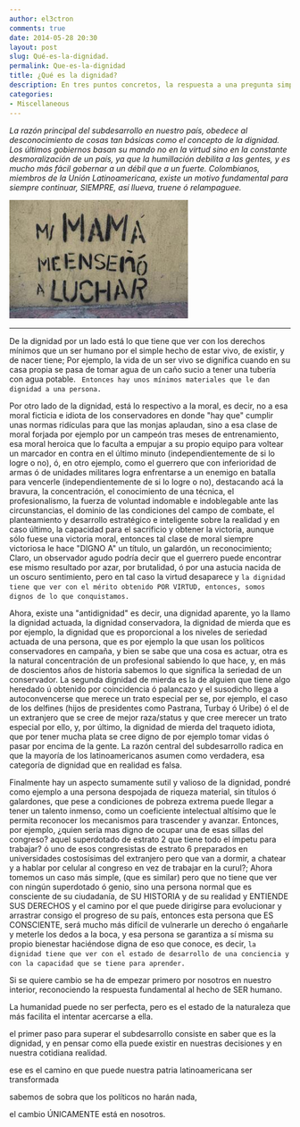 ```yaml
---
author: el3ctron
comments: true
date: 2014-05-28 20:30
layout: post
slug: Qué-es-la-dignidad.
permalink: Que-es-la-dignidad
title: ¿Qué es la dignidad?
description: En tres puntos concretos, la respuesta a una pregunta simple y fundamental que tiene que ver con la superación del estado de subdesarrollo y con el avance de nuestra Latinoamérica ¿Qué es la dignidad?
categories:
- Miscellaneous
---
```


*La razón principal del subdesarrollo en nuestro país, obedece al desconocimiento de cosas tan básicas como el concepto de la dignidad. Los últimos gobiernos basan su mando no en la virtud sino en la constante desmoralización de un país, ya que la humillación debilita a las gentes, y es mucho más fácil gobernar a un débil que a un fuerte. Colombianos, miembros de la Unión Latinoamericana, existe un motivo fundamental para siempre continuar, SIEMPRE, así llueva, truene ó relampaguee.*

[![Qué es la dignidad.](/wp-content/uploads/por_tema/politica/396105_374326782640354_490793525_n.jpg)](//el3ctron.github.io/Que-es-la-dignidad)

<!-- more -->
---
De la dignidad por un lado está lo que tiene que ver con los derechos mínimos que un ser humano por el simple hecho de estar vivo, de existir, y de nacer tiene; Por ejemplo, la vida de un ser vivo se dignifica cuando en su casa propia se pasa de tomar agua de un caño sucio a tener una tubería con agua potable. ` Entonces hay unos mínimos materiales que le dan dignidad a una persona.`

Por otro lado de la dignidad, está lo respectivo a la moral, es decir, no a esa moral ficticia e idiota de los conservadores en donde "hay que" cumplir unas normas ridículas para que las monjas aplaudan, sino a esa clase de moral forjada por ejemplo por un campeón tras meses de entrenamiento, esa moral heroica que lo faculta a empujar a su propio equipo para voltear un marcador en contra en el último minuto (independientemente de si lo logre o no), ó, en otro ejemplo, como el guerrero que con inferioridad de armas ó de unidades militares logra enfrentarse a un enemigo en batalla para vencerle (independientemente de si lo logre o no), destacando acá la bravura, la concentración, el conocimiento de una técnica, el profesionalismo, la fuerza de voluntad indomable e indoblegable ante las circunstancias, el dominio de las condiciones del campo de combate, el planteamiento y desarrollo estratégico e inteligente sobre la realidad y en caso último, la capacidad para el sacrificio y obtener la victoria, aunque sólo fuese una victoria moral, entonces tal clase de moral siempre victoriosa le hace "DIGNO A" un título, un galardón, un reconocimiento; Claro, un observador agudo podría decir que el guerrero puede encontrar ese mismo resultado por azar, por brutalidad, ó por una astucia nacida de un oscuro sentimiento, pero en tal caso la virtud desaparece y `la dignidad tiene que ver con el mérito obtenido POR VIRTUD, entonces, somos dignos de lo que conquistamos.`

Ahora, existe una "antidignidad" es decir, una dignidad aparente, yo la llamo la dignidad actuada, la dignidad conservadora, la dignidad de mierda que es por ejemplo, la dignidad que es proporcional a los niveles de seriedad actuada de una persona, que es por ejemplo la que usan los políticos conservadores en campaña, y bien se sabe que una cosa es actuar, otra es la natural concentración de un profesional sabiendo lo que hace, y, en más de doscientos años de historia sabemos lo que significa la seriedad de un conservador. La segunda dignidad de mierda es la de alguien que tiene algo heredado ú obtenido por coincidencia ó palancazo y el susodicho llega a autoconvencerse que merece un trato especial per se, por ejemplo, el caso de los delfines (hijos de presidentes como Pastrana, Turbay ó Uribe) ó el de un extranjero que se cree de mejor raza/status y que cree merecer un trato especial por ello, y, por último, la dignidad de mierda del traqueto idiota, que por tener mucha plata se cree digno de por ejemplo tomar vidas ó pasar por encima de la gente. La razón central del subdesarrollo radica en que la mayoría de los latinoamericanos asumen como verdadera, esa categoría de dignidad que en realidad es falsa.

Finalmente hay un aspecto sumamente sutil y valioso de la dignidad, pondré como ejemplo a una persona despojada de riqueza material, sin títulos ó galardones, que pese a condiciones de pobreza extrema puede llegar a tener un talento inmenso, como un coeficiente intelectual altísimo que le permita reconocer los mecanismos para trascender y avanzar. Entonces, por ejemplo, ¿quien sería mas digno de ocupar una de esas sillas del congreso? aquel superdotado de estrato 2 que tiene todo el ímpetu para trabajar? ó uno de esos congresistas de estrato 6 preparados en universidades costosísimas del extranjero pero que van a dormir, a chatear y a hablar por celular al congreso en vez de trabajar en la curul?; Ahora tomemos un caso más simple, (que es similar) pero que no tiene que ver con ningún superdotado ó genio, sino una persona normal que es consciente de su ciudadanía, de SU HISTORIA y de su realidad y ENTIENDE SUS DERECHOS y el camino por el que puede dirigirse para evolucionar y arrastrar consigo el progreso de su país, entonces esta persona que ES CONSCIENTE, será mucho más difícil de vulnerarle un derecho ó engañarle y meterle los dedos a la boca, y esa persona se garantiza a sí misma su propio bienestar haciéndose digna de eso que conoce, es decir, `la dignidad tiene que ver con el estado de desarrollo de una conciencia y con la capacidad que se tiene para aprender.`

Si se quiere cambio se ha de empezar primero por nosotros en nuestro interior, reconociendo la respuesta fundamental al hecho de SER humano.

La humanidad puede no ser perfecta, pero es el estado de la naturaleza que más facilita el intentar acercarse a ella.

el primer paso para superar el subdesarrollo consiste en saber que es la dignidad, y en pensar como ella puede existir en nuestras decisiones y en nuestra cotidiana realidad.

ese es el camino en que puede nuestra patria latinoamericana ser transformada

sabemos de sobra que los políticos no harán nada,

el cambio ÚNICAMENTE está en nosotros.

<br><br><br>
